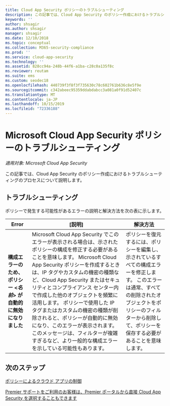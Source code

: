 ```yaml
---
title: Cloud App Security ポリシーのトラブルシューティング
description: この記事では、Cloud App Security のポリシー作成におけるトラブルシューティングのプロセスについて説明します。
keywords: ''
author: shsagir
ms.author: shsagir
manager: shsagir
ms.date: 12/10/2018
ms.topic: conceptual
ms.collection: M365-security-compliance
ms.prod: ''
ms.service: cloud-app-security
ms.technology: ''
ms.assetid: 828cc94a-248b-44f6-a1ba-c28c0a135f8c
ms.reviewer: reutam
ms.suite: ems
ms.custom: seodec18
ms.openlocfilehash: 440739f3f8f3f735630c78c602761b636c8e5f9e
ms.sourcegitcommit: c342abeec95359ddabdabcc3a081a0f91d52407c
ms.translationtype: MT
ms.contentlocale: ja-JP
ms.lasthandoff: 10/15/2019
ms.locfileid: "72336188"
---
```

# <a name="troubleshooting-microsoft-cloud-app-security-policies"></a>Microsoft Cloud App Security ポリシーのトラブルシューティング

*適用対象: Microsoft Cloud App Security*

この記事では、Cloud App Security のポリシー作成におけるトラブルシューティングのプロセスについて説明します。

## <a name="troubleshooting"></a>トラブルシューティング

ポリシーで発生する可能性があるエラーの説明と解決方法を次の表に示します。

|Error|[説明]|解決方法|
|----|----|----|
| **構成エラーのため、ポリシー <*名前*> が自動的に無効になりました**|Microsoft Cloud App Security でこのエラーが表示される場合は、示されたポリシーの構成を修正する必要があることを意味します。 Microsoft Cloud App Security ポリシーを作成するときは、IP タグやカスタムの機密の種類など、Cloud App Security またはセキュリティとコンプライアンス センター内で作成した他のオブジェクトを頻繁に活用します。 ポリシーで使用した IP タグまたはカスタムの機密の種類が削除されると、ポリシーが自動的に無効になり、このエラーが表示されます。 このメッセージは、フィルターが複雑すぎるなど、より一般的な構成エラーを示している可能性もあります。 |ポリシーを復元するには、ポリシーを編集し、示されているすべての構成エラーを修正します。 このエラーは通常、すべての削除されたオブジェクトをポリシーのフィルターから削除して、ポリシーを保存する必要があることを意味します。|

## <a name="next-steps"></a>次のステップ

[ポリシーによるクラウド アプリの制御](control-cloud-apps-with-policies.md)

[Premier サポートをご利用のお客様は、Premier ポータルから直接 Cloud App Security を選択することもできます](https://premier.microsoft.com/)

